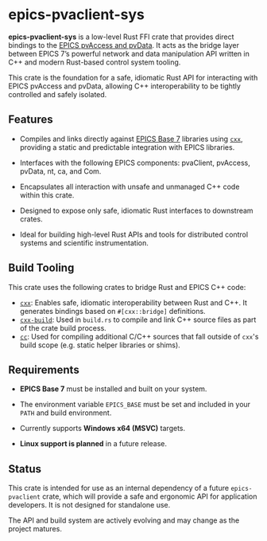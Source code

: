 # epics-pvaclient-sys

**epics-pvaclient-sys** is a low-level Rust FFI crate that provides direct bindings to the [EPICS pvAccess and pvData](https://epics-controls.org/resources-and-support/documents/pvaccess/). It acts as the bridge layer between EPICS 7’s powerful network and data manipulation API written in C++ and modern Rust-based control system tooling.

This crate is the foundation for a safe, idiomatic Rust API for interacting with EPICS pvAccess and pvData, allowing C++ interoperability to be tightly controlled and safely isolated.

## Features
- Compiles and links directly against [EPICS Base 7](https://github.com/epics-base/epics-base) libraries using [`cxx`](https://docs.rs/cxx), providing a static and predictable integration with EPICS libraries.

- Interfaces with the following EPICS components: pvaClient, pvAccess, pvData, nt, ca, and Com.

- Encapsulates all interaction with unsafe and unmanaged C++ code within this crate.

- Designed to expose only safe, idiomatic Rust interfaces to downstream crates.

- Ideal for building high-level Rust APIs and tools for distributed control systems and scientific instrumentation.

## Build Tooling

This crate uses the following crates to bridge Rust and EPICS C++ code:

- [`cxx`](https://docs.rs/cxx): Enables safe, idiomatic interoperability between Rust and C++. It generates bindings based on `#[cxx::bridge]` definitions.
- [`cxx-build`](https://docs.rs/cxx-build): Used in `build.rs` to compile and link C++ source files as part of the crate build process.
- [`cc`](https://docs.rs/cc): Used for compiling additional C/C++ sources that fall outside of `cxx`'s build scope (e.g. static helper libraries or shims).

## Requirements
- **EPICS Base 7** must be installed and built on your system.

- The environment variable `EPICS_BASE` must be set and included in your `PATH` and build environment.

- Currently supports **Windows x64 (MSVC)** targets.

- **Linux support is planned** in a future release.

## Status
This crate is intended for use as an internal dependency of a future `epics-pvaclient` crate, which will provide a safe and ergonomic API for application developers. It is not designed for standalone use.

The API and build system are actively evolving and may change as the project matures.
